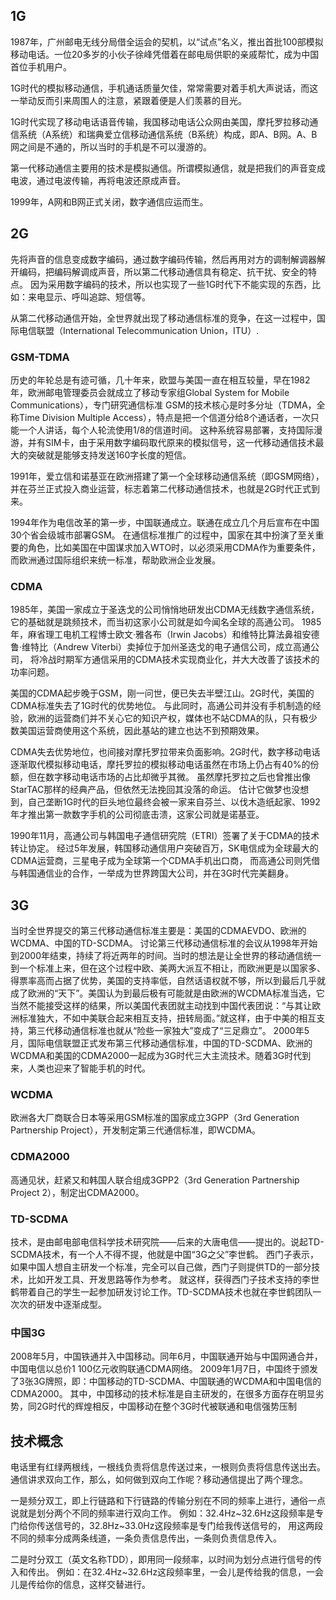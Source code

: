 ## 1G

1987年，广州邮电无线分局借全运会的契机，以“试点”名义，推出首批100部模拟移动电话。一位20多岁的小伙子徐峰凭借着在邮电局供职的亲戚帮忙，成为中国首位手机用户。

1G时代的模拟移动通信，手机通话质量欠佳，常常需要对着手机大声说话，而这一举动反而引来周围人的注意，紧跟着便是人们羡慕的目光。

1G时代实现了移动电话语音传输，我国移动电话公众网由美国，摩托罗拉移动通信系统（A系统）和瑞典爱立信移动通信系统（B系统）构成，即A、B网。A、B网之间是不通的，所以当时的手机是不可以漫游的。

第一代移动通信主要用的技术是模拟通信。所谓模拟通信，就是把我们的声音变成电波，通过电波传输，再将电波还原成声音。

1999年，A网和B网正式关闭，数字通信应运而生。

## 2G

先将声音的信息变成数字编码，通过数字编码传输，然后再用对方的调制解调器解开编码，把编码解调成声音，所以第二代移动通信具有稳定、抗干扰、安全的特点。
因为采用数字编码的技术，所以也实现了一些1G时代下不能实现的东西，比如：来电显示、呼叫追踪、短信等。

从第二代移动通信开始，全世界就出现了移动通信标准的竞争，在这一过程中，国际电信联盟（International Telecommunication Union，ITU）.

### GSM-TDMA
历史的年轮总是有迹可循，几十年来，欧盟与美国一直在相互较量，早在1982年，欧洲邮电管理委员会就成立了移动专家组Global System for Mobile Communications），专门研究通信标准
GSM的技术核心是时多分址（TDMA，全称Time Division Multiple Access），特点是把一个信道分给8个通话者，一次只能一个人讲话，每个人轮流使用1/8的信道时间。
这种系统容易部署，支持国际漫游，并有SIM卡，由于采用数字编码取代原来的模拟信号，这一代移动通信技术最大的突破就是能够支持发送160字长度的短信。

1991年，爱立信和诺基亚在欧洲搭建了第一个全球移动通信系统（即GSM网络），并在芬兰正式投入商业运营，标志着第二代移动通信技术，也就是2G时代正式到来。

1994年作为电信改革的第一步，中国联通成立。联通在成立几个月后宣布在中国30个省会级城市部署GSM。
在通信标准推广的过程中，国家在其中扮演了至关重要的角色，比如美国在中国谋求加入WTO时，以必须采用CDMA作为重要条件，而欧洲通过国际组织来统一标准，帮助欧洲企业发展。

### CDMA
1985年，美国一家成立于圣迭戈的公司悄悄地研发出CDMA无线数字通信系统，它的基础就是跳频技术，而当初这家小公司就是如今闻名全球的高通公司。
1985年，麻省理工电机工程博士欧文·雅各布（Irwin Jacobs）和维特比算法鼻祖安德鲁·维特比（Andrew Viterbi）卖掉位于加州圣迭戈的电子通信公司，成立高通公司，
将冷战时期军方通信采用的CDMA技术实现商业化，并大大改善了该技术的功率问题。

美国的CDMA起步晚于GSM，刚一问世，便已失去半壁江山。2G时代，美国的CDMA标准失去了1G时代的优势地位。
与此同时，高通公司并没有手机制造的经验，欧洲的运营商们并不关心它的知识产权，媒体也不站CDMA的队，只有极少数美国运营商使用这个系统，因此基站的建立也达不到预期效果。

CDMA失去优势地位，也间接对摩托罗拉带来负面影响。2G时代，数字移动电话逐渐取代模拟移动电话，摩托罗拉的模拟移动电话虽然在市场上仍占有40%的份额，但在数字移动电话市场的占比却微乎其微。
虽然摩托罗拉之后也曾推出像StarTAC那样的经典产品，但依然无法挽回其没落的命运。
估计它做梦也没想到，自己垄断1G时代的巨头地位最终会被一家来自芬兰、以伐木造纸起家、1992年才推出第一款数字手机的公司彻底击溃，这家公司就是诺基亚。

1990年11月，高通公司与韩国电子通信研究院（ETRI）签署了关于CDMA的技术转让协定。
经过5年发展，韩国移动通信用户突破百万，SK电信成为全球最大的CDMA运营商，三星电子成为全球第一个CDMA手机出口商，
而高通公司则凭借与韩国通信业的合作，一举成为世界跨国大公司，并在3G时代完美翻身。

## 3G
当时全世界提交的第三代移动通信标准主要是：美国的CDMAEVDO、欧洲的WCDMA、中国的TD-SCDMA。
讨论第三代移动通信标准的会议从1998年开始到2000年结束，持续了将近两年的时间。当时的想法是让全世界的移动通信统一到一个标准上来，但在这个过程中欧、美两大派互不相让，而欧洲更是以国家多、得票率高而占据了优势，美国的支持率低，自然话语权就不够，所以到最后几乎就成了欧洲的“天下”。美国认为到最后极有可能就是由欧洲的WCDMA标准当选，它当然不能接受这样的结果，所以美国代表团就主动找到中国代表团说：“与其让欧洲标准独大，不如中美联合起来相互支持，扭转局面。”就这样，由于中美的相互支持，第三代移动通信标准也就从“险些一家独大”变成了“三足鼎立”。
2000年5月，国际电信联盟正式发布第三代移动通信标准，中国的TD-SCDMA、欧洲的WCDMA和美国的CDMA2000一起成为3G时代三大主流技术。随着3G时代到来，人类也迎来了智能手机的时代。

### WCDMA
欧洲各大厂商联合日本等采用GSM标准的国家成立3GPP（3rd Generation Partnership Project），开发制定第三代通信标准，即WCDMA。

### CDMA2000
高通见状，赶紧又和韩国人联合组成3GPP2（3rd Generation Partnership Project 2），制定出CDMA2000。

### TD-SCDMA
技术，是由邮电部电信科学技术研究院——后来的大唐电信——提出的。说起TD-SCDMA技术，有一个人不得不提，他就是中国“3G之父”李世鹤。
西门子表示，如果中国人想自主研发一个标准，完全可以自己做，西门子则提供TD的一部分技术，比如开发工具、开发思路等作为参考。
就这样，获得西门子技术支持的李世鹤带着自己的学生一起参加研发讨论工作。TD-SCDMA技术也就在李世鹤团队一次次的研发中逐渐成型。

### 中国3G

2008年5月，中国铁通并入中国移动。同年6月，中国联通开始与中国网通合并，中国电信以总价1 100亿元收购联通CDMA网络。
2009年1月7日，中国终于颁发了3张3G牌照，即：中国移动的TD-SCDMA、中国联通的WCDMA和中国电信的CDMA2000。
其中，中国移动的技术标准是自主研发的，在很多方面存在明显劣势，同2G时代的辉煌相反，中国移动在整个3G时代被联通和电信强势压制

## 技术概念
电话里有红绿两根线，一根线负责将信息传送过来，一根则负责将信息传送出去。通信讲求双向工作，那么，如何做到双向工作呢？移动通信提出了两个理念。

一是频分双工，即上行链路和下行链路的传输分别在不同的频率上进行，通俗一点说就是划分两个不同的频率进行双向工作。
例如：32.4Hz~32.6Hz这段频率是专门给你传送信号的，32.8Hz~33.0Hz这段频率是专门给我传送信号的，
用这两段不同的频率分成两条线道，一条负责信息传出，一条则负责信息传入。

二是时分双工（英文名称TDD），即用同一段频率，以时间为划分点进行信号的传入和传出。
例如：在32.4Hz~32.6Hz这段频率里，一会儿是传给我的信息，一会儿是传给你的信息，这样交替进行。

